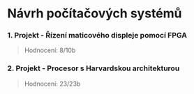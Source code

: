 # Návrh počítačových systémů
### 1. Projekt - Řízení maticového displeje pomocí FPGA
>Hodnocení: 8/10b  
### 2. Projekt - Procesor s Harvardskou architekturou
>Hodnocení: 23/23b
